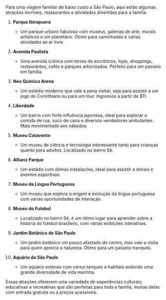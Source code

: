 Para uma viagem familiar de baixo custo a São Paulo, aqui estão algumas atrações incríveis, restaurantes e atividades divertidas para a família:

1. **Parque Ibirapuera**
   - Um parque urbano fabuloso com museus, galerias de arte, murais artísticos e um planetário. Ótimo para caminhadas e várias atividades ao ar livre.

2. **Avenida Paulista**
   - Uma avenida icônica com torres de escritórios, lojas, shoppings, restaurantes, cafés e parques arborizados. Perfeito para um passeio em família.

3. **Neo Química Arena**
   - Um estádio moderno que vale a pena visitar, seja para assistir a um jogo do Corinthians ou para um tour. Ingressos a partir de $11.

4. **Liberdade**
   - Um bairro com forte influência japonesa, ideal para explorar a comida de rua, suco de cana e diversos vendedores ambulantes. Mais movimentado aos sábados.

5. **Museu Catavento**
   - Um museu de ciência e tecnologia interessante tanto para crianças quanto para adultos. Localizado no bairro Sé.

6. **Allianz Parque**
   - Um estádio com ótimas instalações, ideal para assistir a shows e eventos esportivos.

7. **Museu da Língua Portuguesa**
   - Um museu que explora a origem e evolução da língua portuguesa com várias oportunidades de interação.

8. **Museu do Futebol**
   - Localizado no bairro Sé, é um ótimo lugar para aprender sobre a história do futebol brasileiro, com várias exibições interativas.

9. **Jardim Botânico de São Paulo**
   - Um jardim botânico um pouco afastado do centro, mas vale a visita para quem aprecia a natureza. Ótimo para um passeio tranquilo.

10. **Aquário de São Paulo**
    - Um aquário extenso com vários tanques e habitats exibindo uma grande diversidade de vida marinha.

Essas atrações oferecem uma variedade de experiências culturais, educativas e recreativas que são perfeitas para toda a família, muitas delas com entrada gratuita ou a preços acessíveis.